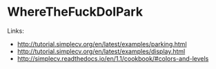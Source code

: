 # WhereTheFuckDoIPark

Links: 
- http://tutorial.simplecv.org/en/latest/examples/parking.html
- http://tutorial.simplecv.org/en/latest/examples/display.html
- http://simplecv.readthedocs.io/en/1.1/cookbook/#colors-and-levels